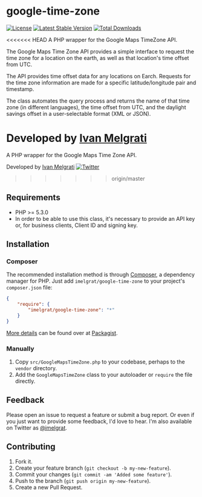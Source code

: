 google-time-zone
==================

[![License](https://poser.pugx.org/imelgrat/google-time-zone/license)](https://packagist.org/packages/imelgrat/google-time-zone)
[![Latest Stable Version](https://poser.pugx.org/imelgrat/google-time-zone/v/stable)](https://packagist.org/packages/imelgrat/google-time-zone)
[![Total Downloads](https://poser.pugx.org/imelgrat/google-time-zone/downloads)](https://packagist.org/packages/imelgrat/google-time-zone)

<<<<<<< HEAD
A PHP wrapper for the Google Maps TimeZone API. 

The Google Maps Time Zone API provides a simple interface to request the time zone for a location on the earth, as well as that location's time offset from UTC.

The API provides time offset data for any locations on Earch. Requests for the time zone information are made for a specific latitude/longitude pair and timestamp. 

The class automates the query process and returns the name of that time zone (in different languages), the time offset from UTC, and the daylight savings offset in a user-selectable format (XML or JSON).


Developed by [Ivan Melgrati](https://imelgrat.me) 
=======
A PHP wrapper for the Google Maps Time Zone API.

Developed by [Ivan Melgrati](https://imelgrat.me) [![Twitter](https://img.shields.io/twitter/url/https/github.com/imelgrat/tab-collapse.svg?style=social)](https://twitter.com/imelgrat)
>>>>>>> origin/master

Requirements
------------

*   PHP >= 5.3.0
*   In order to be able to use this class, it's necessary to provide an API key or, for business clients, Client ID and signing key.

Installation
------------

### Composer

The recommended installation method is through
[Composer](http://getcomposer.org/), a dependency manager for PHP. Just add
`imelgrat/google-time-zone` to your project's `composer.json` file:

```json
{
    "require": {
        "imelgrat/google-time-zone": "*"
    }
}
```

[More details](http://packagist.org/packages/imelgrat/google-time-zone) can be found over at [Packagist](http://packagist.org).

### Manually

1.  Copy `src/GoogleMapsTimeZone.php` to your codebase, perhaps to the `vendor`
    directory.
2.  Add the `GoogleMapsTimeZone` class to your autoloader or `require` the file
    directly.

Feedback
--------

Please open an issue to request a feature or submit a bug report. Or even if
you just want to provide some feedback, I'd love to hear. I'm also available on
Twitter as [@imelgrat](https://twitter.com/imelgrat).

Contributing
------------

1.  Fork it.
2.  Create your feature branch (`git checkout -b my-new-feature`).
3.  Commit your changes (`git commit -am 'Added some feature'`).
4.  Push to the branch (`git push origin my-new-feature`).
5.  Create a new Pull Request.
